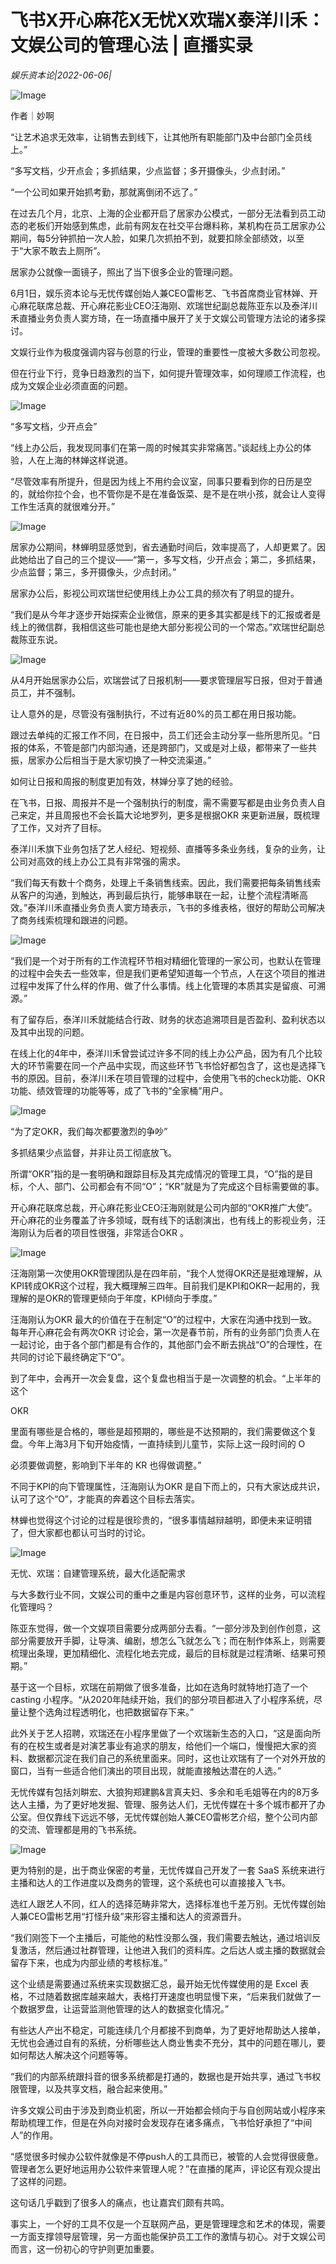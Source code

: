 # 飞书X开心麻花X无忧X欢瑞X泰洋川禾：文娱公司的管理心法 | 直播实录

*娱乐资本论|2022-06-06|*

![Image](https://p26.toutiaoimg.com/img/tos-cn-i-qvj2lq49k0/543f1c0b0a2e432994966defa42332ac~tplv-tt-shrink:640:0.image)

作者｜妙啊

“让艺术追求无效率，让销售去到线下，让其他所有职能部门及中台部门全员线上。”

“多写文档，少开点会；多抓结果，少点监督；多开摄像头，少点封闭。”

“一个公司如果开始抓考勤，那就离倒闭不远了。”

在过去几个月，北京、上海的企业都开启了居家办公模式，一部分无法看到员工动态的老板们开始感到焦虑，此前有网友在社交平台爆料称，某机构在员工居家办公期间，每5分钟抓拍一次人脸，如果几次抓拍不到，就要扣除全部绩效，以至于“大家不敢去上厕所”。

居家办公就像一面镜子，照出了当下很多企业的管理问题。

6月1日，娱乐资本论与⽆忧传媒创始⼈兼CEO雷彬艺、飞书⾸席商业官林婵、开⼼麻花联席总裁、开⼼麻花影业CEO汪海刚、欢瑞世纪副总裁陈亚东以及泰洋川⽲直播业务负责⼈窦⽅琦，在一场直播中展开了关于文娱公司管理方法论的诸多探讨。

文娱行业作为极度强调内容与创意的行业，管理的重要性一度被大多数公司忽视。

但在行业下行，竞争日趋激烈的当下，如何提升管理效率，如何理顺工作流程，也成为文娱企业必须直面的问题。

![Image](https://p26.toutiaoimg.com/img/tos-cn-i-qvj2lq49k0/a733d05a1a5b4fd2b74ce1fc224c57d0~tplv-tt-shrink:640:0.image)

“多写文档，少开点会”

“线上办公后，我发现同事们在第一周的时候其实非常痛苦。”谈起线上办公的体验，人在上海的林婵这样说道。

“尽管效率有所提升，但是因为线上不用约会议室，同事只要看到你的日历是空的，就给你拉个会，也不管你是不是在准备饭菜、是不是在哄小孩，就会让人变得工作生活真的就很难分开。”

![Image](https://p26.toutiaoimg.com/img/tos-cn-i-qvj2lq49k0/1b593d6203f6458cb85c1dfc556d6afc~tplv-tt-shrink:640:0.image)

居家办公期间，林蝉明显感觉到，省去通勤时间后，效率提高了，人却更累了。因此她给出了自己的三个提议——“第一，多写文档，少开点会；第二，多抓结果，少点监督；第三，多开摄像头，少点封闭。”

居家办公后，影视公司欢瑞世纪使用线上办公工具的频次有了明显的提升。

“我们是从今年才逐步开始探索企业微信，原来的更多其实都是线下的汇报或者是线上的微信群，我相信这些可能也是绝大部分影视公司的一个常态。”欢瑞世纪副总裁陈亚东说。

![Image](https://p6.toutiaoimg.com/img/tos-cn-i-qvj2lq49k0/eee234e1bcfe46b9bdd79359f595eb69~tplv-tt-shrink:640:0.image)

从4月开始居家办公后，欢瑞尝试了日报机制——要求管理层写日报，但对于普通员工，并不强制。

让人意外的是，尽管没有强制执行，不过有近80%的员工都在用日报功能。

跟过去单纯的汇报工作不同，在日报中，员工们还会主动分享一些所思所见。“日报的体系，不管是部门内部沟通，还是跨部门，又或是对上级，都带来了一些共振，居家办公后相当于是大家切换了一种交流渠道。”

如何让日报和周报的制度更加有效，林婵分享了她的经验。

在飞书，日报、周报并不是一个强制执行的制度，需不需要写都是由业务负责人自己来定，并且周报也不会长篇大论地罗列，更多是根据OKR 来更新进展，既梳理了工作，又对齐了目标。

泰洋川禾旗下业务包括了艺人经纪、短视频、直播等多条业务线，复杂的业务，让公司对高效的线上办公工具有非常强的需求。

“我们每天有数十个商务，处理上千条销售线索。因此，我们需要把每条销售线索从客户的沟通，到触达，再到最后执行，能够串联在一起，让整个流程清晰高效。”泰洋川⽲直播业务负责⼈窦⽅琦表示，飞书的多维表格，很好的帮助公司解决了商务线索梳理和跟进的问题。

![Image](https://p6.toutiaoimg.com/img/tos-cn-i-qvj2lq49k0/dab1511e5eeb4595a18df4abb75a8fb7~tplv-tt-shrink:640:0.image)

“我们是一个对于所有的工作流程环节相对精细化管理的一家公司，也默认在管理的过程中会失去一些效率，但是我们更希望知道每一个节点，人在这个项目的推进过程中发挥了什么样的作用、做了什么事情。线上化管理的本质其实是留痕、可溯源。”

有了留存后，泰洋川禾就能结合行政、财务的状态追溯项目是否盈利、盈利状态以及其中出现的问题。

在线上化的4年中，泰洋川禾曾尝试过许多不同的线上办公产品，因为有几个比较大的环节需要在同一个产品中实现，而这些环节飞书恰好都包含了，这也是选择飞书的原因。目前，泰洋川禾在项目管理的过程中，会使用飞书的check功能、OKR功能、绩效管理的功能等等，成了飞书的“全家桶”用户。

![Image](https://p5-testdcdn.toutiaoimg.com/img/tos-cn-i-qvj2lq49k0/c7e9b6b091f745e68cfa842e7286a829~tplv-tt-shrink:640:0.image)

“为了定OKR，我们每次都要激烈的争吵”

多抓结果少点监督，并非让员工彻底放飞。

所谓“OKR”指的是一套明确和跟踪目标及其完成情况的管理工具，“O”指的是目标，个人、部门、公司都会有不同“O”；“KR”就是为了完成这个目标需要做的事。

开⼼麻花联席总裁，开⼼麻花影业CEO汪海刚就是公司内部的“OKR推广大使”。开心麻花的业务覆盖了许多领域，既有线下的话剧演出，也有线上的影视业务，汪海刚认为后者的项目性很强，非常适合OKR 。

![Image](https://p6.toutiaoimg.com/img/tos-cn-i-qvj2lq49k0/746297eaa3c6401aa8cacc370adfdf9e~tplv-tt-shrink:640:0.image)

汪海刚第一次使用OKR管理团队是在四年前，“我个人觉得OKR还是挺难理解，从KPI转成OKR这个过程，我大概理解三四年。目前我们是KPI和OKR一起用的，我理解的是OKR的管理更倾向于年度，KPI倾向于季度。”

汪海刚认为OKR 最大的价值在于在制定“O”的过程中，大家在沟通中找到一致。每年开心麻花会有两次OKR 讨论会，第一次是春节前，所有的业务部门负责人在一起讨论，由于各个部门都是有合作的，其他部门会不断去挑战“O”的合理性，在共同的讨论下最终确定下“O”。

到了年中，会再开一次会复盘，这个复盘也相当于是一次调整的机会。“上半年的这个

 OKR 

里面有哪些是合格的，哪些是超预期的，哪些是不达预期的，我们需要做这个复盘。今年上海3月下旬开始疫情，一直持续到儿童节，实际上这一段时间的 O 

必须要做调整，影响到下半年的 KR 也得做调整。”

不同于KPI的向下管理属性，汪海刚认为OKR 是自下而上的，只有大家达成共识，认可了这个“O”，才能真的奔着这个目标去落实。

林蝉也觉得这个讨论的过程是很珍贵的，“很多事情越辩越明，即便未来证明错了，但大家都也都认可当时的讨论。

![Image](https://p3.toutiaoimg.com/img/tos-cn-i-qvj2lq49k0/e05d83bcd5834a3e8a5f4c82c2e655b4~tplv-tt-shrink:640:0.image)

无忧、欢瑞：自建管理系统，最大化适配需求

与大多数行业不同，文娱公司的重中之重是内容创意环节，这样的业务，可以流程化管理吗？

陈亚东觉得，做一个文娱项目需要分成两部分去看。“一部分涉及到创作创意，这部分需要放开手脚，让导演、编剧，想怎么飞就怎么飞；而在制作体系上，则需要梳理出条理，更加精细化、流程化地去完成，最后的目标就是过程清晰、结果可预期。”

基于这一个目标，欢瑞在前期做了很多准备，比如在选角时就特地打造了一个casting 小程序。“从2020年陆续开始，我们的部分项目都进入了小程序系统，尽量让整个选角过程透明化，也把数据留存下来。”

此外关于艺人招聘，欢瑞还在小程序里做了一个欢瑞新生态的入口，“这是面向所有的在校生或者是对演艺事业有追求的朋友，给他们一个端口，慢慢把大家的资料、数据都沉淀在我们自己的系统里面来。同时，这也让欢瑞有了一个对外开放的窗口，当有一些适合他们演出的项目出现，就能直接触达潜在的人选。”

无忧传媒有包括刘畊宏、大狼狗郑建鹏&言真夫妇、多余和毛毛姐等在内的8万多达人主播，为了更好地发掘、管理、服务达人们，无忧传媒在十多个城市都开了办公室。但仅靠线下远远不够，⽆忧传媒创始⼈兼CEO雷彬艺介绍，整个公司内部的交流、管理都是用的飞书系统。

![Image](https://p26.toutiaoimg.com/img/tos-cn-i-qvj2lq49k0/34856db8963442b0adb84d89719664c4~tplv-tt-shrink:640:0.image)

更为特别的是，出于商业保密的考量，无忧传媒自己开发了一套 SaaS 系统来进行主播和达人的工作进度以及商务的管理，这个系统也可以直接接入飞书。

选红人跟艺人不同，红人的选择范畴非常大，选择标准也千差万别。无忧传媒创始人兼CEO雷彬艺用“打怪升级”来形容主播和达人的资源晋升。

“我们刚签下一个主播后，可能他的粘性没那么强，我们需要去触达，通过培训反复激活，然后通过社群管理，让他进入我们的资料库。之后达人或主播的数据就会留存下来，也成为内部业绩的考核标准。”

这个业绩是需要通过系统来实现数据汇总，最开始无忧传媒使用的是 Excel 表格，不过随着数据库越来越大，表格打开速度也明显慢下来，“后来我们就做了一个数据罗盘，让运营监测他管理的达人的数据变化情况。”

有些达人产出不稳定，可能连续几个月都接不到商单，为了更好地帮助达人接单，无忧也会通过自有的系统，分析哪些达人商业售卖不充分，其中的问题在哪儿，要如何帮达人解决这个问题等等。

“我们的内部系统跟抖音的很多系统都是打通的，数据也是开始共享，通过飞书权限管理，以及共享文档，融合起来使用。”

许多文娱公司由于涉及到商业机密，所以一开始都会倾向于与自创网站或小程序来帮助梳理工作，但是在外向对接时会发现存在诸多痛点，飞书恰好承担了“中间人”的作用。

“感觉很多时候办公软件就像是不停push人的工具而已，被管的人会觉得很疲惫。管理者怎么更好地运用办公软件来管理人呢？”在直播的尾声，评论区有观众提出了这样的问题。

这句话几乎戳到了很多人的痛点，也让嘉宾们颇有共鸣。

事实上，一个好的工具不仅是一个互联网产品，更是管理理念和艺术的体现，需要一方面支撑领导层管理，另一方面也能保护员工工作的激情与初心。对于文娱公司而言，这一份初心的守护则更加重要。


